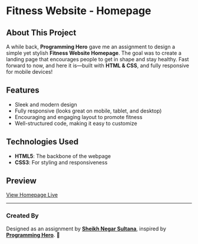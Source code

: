 # Fitness Website - Homepage

## About This Project
A while back, **Programming Hero** gave me an assignment to design a simple yet stylish **Fitness Website Homepage**. The goal was to create a landing page that encourages people to get in shape and stay healthy. Fast forward to now, and here it is—built with **HTML & CSS**, and fully responsive for mobile devices!

## Features
- Sleek and modern design
- Fully responsive (looks great on mobile, tablet, and desktop)
- Encouraging and engaging layout to promote fitness
- Well-structured code, making it easy to customize

## Technologies Used
- **HTML5**: The backbone of the webpage
- **CSS3**: For styling and responsiveness

## Preview  
[View Homepage Live](https://sheikhnegarsultana.github.io/Fitness-Website-Homepage/)

---
### Created By
Designed as an assignment by **[Sheikh Negar Sultana](https://github.com/SheikhNegarSultana)**, inspired by **[Programming Hero](https://github.com/ProgrammingHero1)**. 🚀
